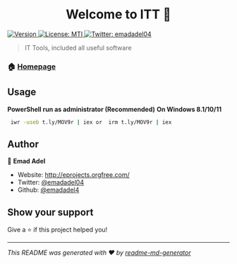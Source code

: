 <h1 align="center">Welcome to ITT 👋</h1>
<p>
  <a href="#">
  <img alt="Version" src="https://img.shields.io/badge/version-Beta-blue.svg?cacheSeconds=2592000" />
  </a>
  <a href="#">
    <img alt="License: MTI" src="https://img.shields.io/badge/License-MTI-yellow.svg" />
  </a>
  <a href="https://twitter.com/emadadel04" target="_blank">
    <img alt="Twitter: emadadel04" src="https://img.shields.io/twitter/follow/emadadel04.svg?style=social" />
  </a>
</p>

> IT Tools, included all useful software

### 🏠 [Homepage](https://emadadel4.github.io/ITT/)

## Usage

**PowerShell run as administrator (Recommended)**
**On Windows 8.1/10/11**

```sh
 iwr -useb t.ly/MOV9r | iex or  irm t.ly/MOV9r | iex 
```

## Author

👤 **Emad Adel**

* Website: http://eprojects.orgfree.com/
* Twitter: [@emadadel04](https://twitter.com/emadadel04)
* Github: [@emadadel4](https://github.com/emadadel4)

## Show your support

Give a ⭐️ if this project helped you!

***
_This README was generated with ❤️ by [readme-md-generator](https://github.com/kefranabg/readme-md-generator)_
